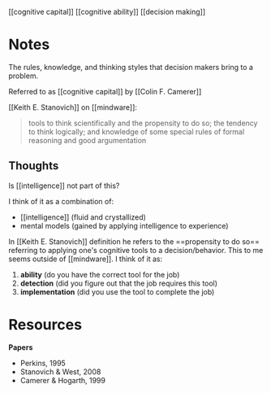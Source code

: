 [[cognitive capital]]
[[cognitive ability]]
[[decision making]]

# Notes
The rules, knowledge, and thinking styles that decision makers bring to a problem.

Referred to as [[cognitive capital]] by [[Colin F. Camerer]]

[[Keith E. Stanovich]] on [[mindware]]:
> tools to think scientifically and the propensity to do so; the tendency to think logically; and knowledge of some special rules of formal reasoning and good argumentation

## Thoughts
Is [[intelligence]] not part of this?

I think of it as a combination of:
- [[intelligence]] (fluid and crystallized)
- mental models (gained by applying intelligence to experience)

In [[Keith E. Stanovich]] definition he refers to the ==propensity to do so== referring to applying one's cognitive tools to a decision/behavior. This to me seems outside of [[mindware]]. I think of it as:
1. **ability** (do you have the correct tool for the job)
2. **detection** (did you figure out that the job requires this tool)
3. **implementation** (did you use the tool to complete the job)

# Resources
**Papers**
- Perkins, 1995
- Stanovich & West, 2008
- Camerer & Hogarth, 1999